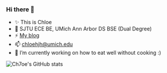### Hi there 👋

- ✨ This is Chloe
- 🌱 SJTU ECE BE, UMich Ann Arbor DS BSE (Dual Degree)
- ⚡ [My blog](https://jhhuang.tech)
- 📫 [chloehjh@umich.edu](mailto:chloehjh@umich.edu)
- 🔭 I’m currently working on how to eat well without cooking :)

![Ch7oe's GitHub stats](https://github-readme-stats.vercel.app/api?username=chloe7kis&count_private=true&show_icons=true&theme=apprentice)

<!--
**Ch7oe/Ch7oe** is a ✨ _special_ ✨ repository because its `README.md` (this file) appears on your GitHub profile.

Here are some ideas to get you started:

- 🔭 I’m currently working on ...
- 🌱 I’m currently learning ...
- 👯 I’m looking to collaborate on ...
- 🤔 I’m looking for help with ...
- 💬 Ask me about ...
- 📫 How to reach me: ...
- 😄 Pronouns: ...
- ⚡ Fun fact: ...
-->
